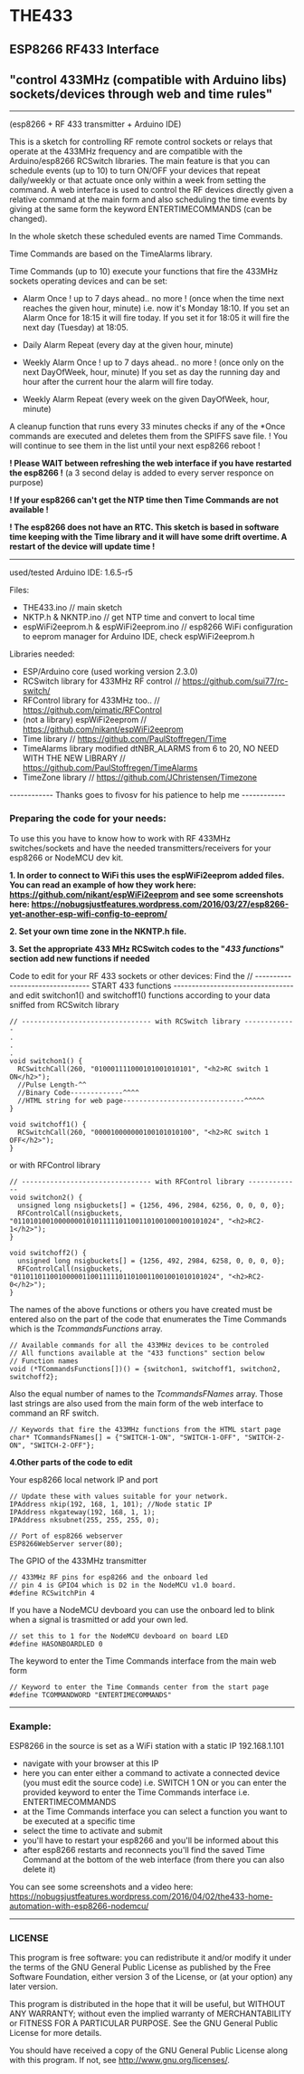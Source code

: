 # THE433

## ESP8266 RF433 Interface
## "control 433MHz (compatible with Arduino libs) sockets/devices through web and time rules"

----------------
(esp8266 + RF 433 transmitter + Arduino IDE)

This is a sketch for controlling RF remote control sockets or relays that operate at the 433MHz frequency
and are compatible with the Arduino/esp8266 RCSwitch libraries.
The main feature is that you can schedule events (up to 10) to turn ON/OFF your devices that repeat daily/weekly
or that actuate once only within a week from setting the command.
A web interface is used to control the RF devices directly given a relative command at the main form and also 
scheduling the time events by giving at the same form the keyword ENTERTIMECOMMANDS (can be changed).

In the whole sketch these scheduled events are named Time Commands.

Time Commands are based on the TimeAlarms library.

Time Commands (up to 10) execute your functions that fire
the 433MHz sockets operating devices and can be set:

* Alarm Once ! up to 7 days ahead.. no more !
(once when the time next reaches the given hour, minute)
i.e. now it's Monday 18:10. If you set an Alarm Once for 18:15 it will fire today.
If you set it for 18:05 it will fire the next day (Tuesday) at 18:05.

* Daily Alarm Repeat
(every day at the given hour, minute)

* Weekly Alarm Once ! up to 7 days ahead.. no more !
(once only on the next DayOfWeek, hour, minute)
If you set as day the running day and hour after the current hour
the alarm will fire today.

* Weekly Alarm Repeat
(every week on the given DayOfWeek, hour, minute)


A cleanup function that runs every 33 minutes checks if any of the *Once commands
are executed and deletes them from the SPIFFS save file. 
! You will continue to see them in the list until your next esp8266 reboot !

**! Please WAIT between refreshing the web interface if you have restarted the esp8266 !**
(a 3 second delay is added to every server responce on purpose)

**! If your esp8266 can't get the NTP time then Time Commands are not available !**

**! The esp8266 does not have an RTC. This sketch is based in software time keeping
with the Time library and it will have some drift overtime. A restart of the device will update time !**

----------------

used/tested Arduino IDE: 1.6.5-r5

Files:
* THE433.ino // main sketch
* NKTP.h & NKNTP.ino // get NTP time and convert to local time
* espWiFi2eeprom.h & espWiFi2eeprom.ino // esp8266 WiFi configuration to eeprom manager for Arduino IDE, check espWiFi2eeprom.h

Libraries needed:
* ESP/Arduino core (used working version 2.3.0)
* RCSwitch library for 433MHz RF control // https://github.com/sui77/rc-switch/
* RFControl library for 433MHz too.. // https://github.com/pimatic/RFControl
* (not a library) espWiFi2eeprom  // https://github.com/nikant/espWiFi2eeprom
* Time library // https://github.com/PaulStoffregen/Time
* TimeAlarms library modified dtNBR_ALARMS from 6 to 20, NO NEED WITH THE NEW LIBRARY  // https://github.com/PaulStoffregen/TimeAlarms
* TimeZone library // https://github.com/JChristensen/Timezone

\------------ Thanks goes to fivosv for his patience to help me \------------

### Preparing the code for your needs:

To use this you have to know how to work with RF 433MHz switches/sockets and have
the needed transmitters/receivers for your esp8266 or NodeMCU dev kit.

**1. In order to connect to WiFi this uses the espWiFi2eeprom added files. You can read an example of how they work here: https://github.com/nikant/espWiFi2eeprom and see some screenshots here: https://nobugsjustfeatures.wordpress.com/2016/03/27/esp8266-yet-another-esp-wifi-config-to-eeprom/**

**2. Set your own time zone in the NKNTP.h file.**

**3. Set the appropriate 433 MHz RCSwitch codes to the "*433 functions*" section add new functions if needed**

Code to edit for your RF 433 sockets or other devices:
Find the // -------------------------------- START 433 functions ---------------------------------
and edit switchon1() and switchoff1() functions according to your data sniffed from RCSwitch library

    // -------------------------------- with RCSwitch library -------------
    .
    .
    .
    void switchon1() {
      RCSwitchCall(260, "010001111000101001010101", "<h2>RC switch 1 ON</h2>");
      //Pulse Length-^^ 
      //Binary Code-------------^^^^ 
      //HTML string for web page------------------------------^^^^^
    }
    
    void switchoff1() {
      RCSwitchCall(260, "000010000000100101010100", "<h2>RC switch 1 OFF</h2>");
    }

or with  RFControl library

    // -------------------------------- with RFControl library -------------
    void switchon2() {
      unsigned long nsigbuckets[] = {1256, 496, 2984, 6256, 0, 0, 0, 0};
      RFControlCall(nsigbuckets, "01101010010000000101011111011001101001000100101024", "<h2>RC2-1</h2>");
    }
    
    void switchoff2() {
      unsigned long nsigbuckets[] = {1256, 492, 2984, 6258, 0, 0, 0, 0};
      RFControlCall(nsigbuckets, "01101101100100000110011111011010011001001010101024", "<h2>RC2-0</h2>");
    }

The names of the above functions or others you have created must be entered also on the part of the code that enumerates the Time Commands which is the *TcommandsFunctions* array.

    // Available commands for all the 433MHz devices to be controled
    // All functions available at the "433 functions" section below
    // Function names
    void (*TCommandsFunctions[])() = {switchon1, switchoff1, switchon2, switchoff2};

Also the equal number of names to the *TcommandsFNames* array. Those last strings are also used from the main form of the web interface to command an RF switch.

    // Keywords that fire the 433MHz functions from the HTML start page
    char* TCommandsFNames[] = {"SWITCH-1-ON", "SWITCH-1-OFF", "SWITCH-2-ON", "SWITCH-2-OFF"};


**4.Other parts of the code to edit**

Your esp8266 local network IP and port

    // Update these with values suitable for your network.
    IPAddress nkip(192, 168, 1, 101); //Node static IP
    IPAddress nkgateway(192, 168, 1, 1);
    IPAddress nksubnet(255, 255, 255, 0);
    
    // Port of esp8266 webserver
    ESP8266WebServer server(80);

The GPIO of the 433MHz transmitter 

    // 433MHz RF pins for esp8266 and the onboard led
    // pin 4 is GPIO4 which is D2 in the NodeMCU v1.0 board.
    #define RCSwitchPin 4

If you have a NodeMCU devboard you can use the onboard led to blink when a signal is trasmitted
or add your own led.

    // set this to 1 for the NodeMCU devboard on board LED
    #define HASONBOARDLED 0

The keyword to enter the Time Commands interface from the main web form

    // Keyword to enter the Time Commands center from the start page
    #define TCOMMANDWORD "ENTERTIMECOMMANDS"




----------------

### Example: 

ESP8266 in the source is set as a WiFi station with a static IP 192.168.1.101

- navigate with your browser at this IP 
- here you can enter either a command to activate a connected device (you must edit the source code) i.e. SWITCH 1 ON
  or you can enter the provided keyword to enter the Time Commands interface i.e. ENTERTIMECOMMANDS
- at the Time Commands interface you can select a function you want to be executed at a specific time
- select the time to activate and submit
- you'll have to restart your esp8266 and you'll be informed about this
- after esp8266 restarts and reconnects you'll find the saved Time Command at the bottom of the web interface (from there you can also delete it)

You can see some screenshots and a video here: https://nobugsjustfeatures.wordpress.com/2016/04/02/the433-home-automation-with-esp8266-nodemcu/

----------------

### LICENSE

This program is free software: you can redistribute it and/or modify
it under the terms of the GNU General Public License as published by
the Free Software Foundation, either version 3 of the License, or
(at your option) any later version.

This program is distributed in the hope that it will be useful,
but WITHOUT ANY WARRANTY; without even the implied warranty of
MERCHANTABILITY or FITNESS FOR A PARTICULAR PURPOSE.  See the
GNU General Public License for more details.

You should have received a copy of the GNU General Public License
along with this program.  If not, see <http://www.gnu.org/licenses/>.
